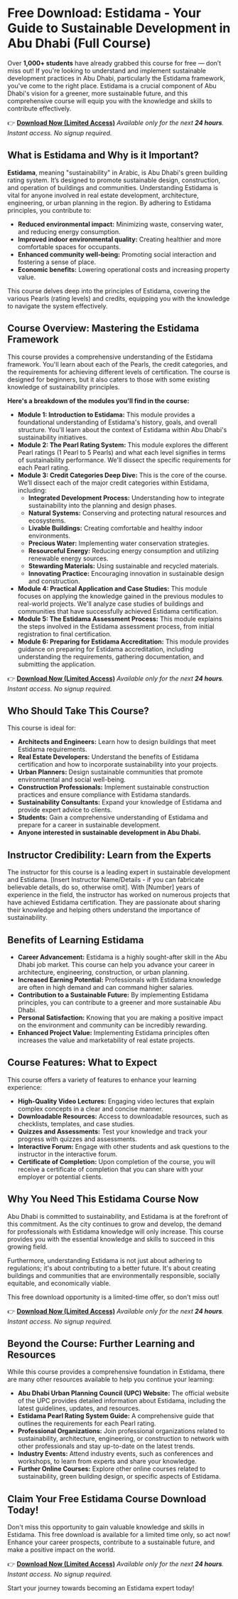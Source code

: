 # Free Download: Estidama - Your Guide to Sustainable Development in Abu Dhabi (Full Course)

Over **1,000+ students** have already grabbed this course for free — don’t miss out! If you're looking to understand and implement sustainable development practices in Abu Dhabi, particularly the Estidama framework, you've come to the right place. Estidama is a crucial component of Abu Dhabi's vision for a greener, more sustainable future, and this comprehensive course will equip you with the knowledge and skills to contribute effectively.

👉 [**Download Now (Limited Access)**](https://udemywork.com/estidama)
_Available only for the next **24 hours**. Instant access. No signup required._

## What is Estidama and Why is it Important?

**Estidama**, meaning "sustainability" in Arabic, is Abu Dhabi's green building rating system. It’s designed to promote sustainable design, construction, and operation of buildings and communities. Understanding Estidama is vital for anyone involved in real estate development, architecture, engineering, or urban planning in the region. By adhering to Estidama principles, you contribute to:

*   **Reduced environmental impact:** Minimizing waste, conserving water, and reducing energy consumption.
*   **Improved indoor environmental quality:** Creating healthier and more comfortable spaces for occupants.
*   **Enhanced community well-being:** Promoting social interaction and fostering a sense of place.
*   **Economic benefits:** Lowering operational costs and increasing property value.

This course delves deep into the principles of Estidama, covering the various Pearls (rating levels) and credits, equipping you with the knowledge to navigate the system effectively.

## Course Overview: Mastering the Estidama Framework

This course provides a comprehensive understanding of the Estidama framework. You'll learn about each of the Pearls, the credit categories, and the requirements for achieving different levels of certification. The course is designed for beginners, but it also caters to those with some existing knowledge of sustainability principles.

**Here's a breakdown of the modules you'll find in the course:**

*   **Module 1: Introduction to Estidama:** This module provides a foundational understanding of Estidama's history, goals, and overall structure. You'll learn about the context of Estidama within Abu Dhabi's sustainability initiatives.
*   **Module 2: The Pearl Rating System:** This module explores the different Pearl ratings (1 Pearl to 5 Pearls) and what each level signifies in terms of sustainability performance. We'll dissect the specific requirements for each Pearl rating.
*   **Module 3: Credit Categories Deep Dive:** This is the core of the course. We’ll dissect each of the major credit categories within Estidama, including:
    *   **Integrated Development Process:** Understanding how to integrate sustainability into the planning and design phases.
    *   **Natural Systems:** Conserving and protecting natural resources and ecosystems.
    *   **Livable Buildings:** Creating comfortable and healthy indoor environments.
    *   **Precious Water:** Implementing water conservation strategies.
    *   **Resourceful Energy:** Reducing energy consumption and utilizing renewable energy sources.
    *   **Stewarding Materials:** Using sustainable and recycled materials.
    *   **Innovating Practice:** Encouraging innovation in sustainable design and construction.
*   **Module 4: Practical Application and Case Studies:** This module focuses on applying the knowledge gained in the previous modules to real-world projects. We'll analyze case studies of buildings and communities that have successfully achieved Estidama certification.
*   **Module 5: The Estidama Assessment Process:** This module explains the steps involved in the Estidama assessment process, from initial registration to final certification.
*   **Module 6: Preparing for Estidama Accreditation:** This module provides guidance on preparing for Estidama accreditation, including understanding the requirements, gathering documentation, and submitting the application.

👉 [**Download Now (Limited Access)**](https://udemywork.com/estidama)
_Available only for the next **24 hours**. Instant access. No signup required._

## Who Should Take This Course?

This course is ideal for:

*   **Architects and Engineers:** Learn how to design buildings that meet Estidama requirements.
*   **Real Estate Developers:** Understand the benefits of Estidama certification and how to incorporate sustainability into your projects.
*   **Urban Planners:** Design sustainable communities that promote environmental and social well-being.
*   **Construction Professionals:** Implement sustainable construction practices and ensure compliance with Estidama standards.
*   **Sustainability Consultants:** Expand your knowledge of Estidama and provide expert advice to clients.
*   **Students:** Gain a comprehensive understanding of Estidama and prepare for a career in sustainable development.
*   **Anyone interested in sustainable development in Abu Dhabi.**

## Instructor Credibility: Learn from the Experts

The instructor for this course is a leading expert in sustainable development and Estidama. [Insert Instructor Name/Details - if you can fabricate believable details, do so, otherwise omit]. With [Number] years of experience in the field, the instructor has worked on numerous projects that have achieved Estidama certification. They are passionate about sharing their knowledge and helping others understand the importance of sustainability.

## Benefits of Learning Estidama

*   **Career Advancement:** Estidama is a highly sought-after skill in the Abu Dhabi job market. This course can help you advance your career in architecture, engineering, construction, or urban planning.
*   **Increased Earning Potential:** Professionals with Estidama knowledge are often in high demand and can command higher salaries.
*   **Contribution to a Sustainable Future:** By implementing Estidama principles, you can contribute to a greener and more sustainable Abu Dhabi.
*   **Personal Satisfaction:** Knowing that you are making a positive impact on the environment and community can be incredibly rewarding.
*   **Enhanced Project Value:** Implementing Estidama principles often increases the value and marketability of real estate projects.

## Course Features: What to Expect

This course offers a variety of features to enhance your learning experience:

*   **High-Quality Video Lectures:** Engaging video lectures that explain complex concepts in a clear and concise manner.
*   **Downloadable Resources:** Access to downloadable resources, such as checklists, templates, and case studies.
*   **Quizzes and Assessments:** Test your knowledge and track your progress with quizzes and assessments.
*   **Interactive Forum:** Engage with other students and ask questions to the instructor in the interactive forum.
*   **Certificate of Completion:** Upon completion of the course, you will receive a certificate of completion that you can share with your employer or potential clients.

## Why You Need This Estidama Course Now

Abu Dhabi is committed to sustainability, and Estidama is at the forefront of this commitment. As the city continues to grow and develop, the demand for professionals with Estidama knowledge will only increase. This course provides you with the essential knowledge and skills to succeed in this growing field.

Furthermore, understanding Estidama is not just about adhering to regulations; it's about contributing to a better future. It's about creating buildings and communities that are environmentally responsible, socially equitable, and economically viable.

This free download opportunity is a limited-time offer, so don't miss out!

👉 [**Download Now (Limited Access)**](https://udemywork.com/estidama)
_Available only for the next **24 hours**. Instant access. No signup required._

## Beyond the Course: Further Learning and Resources

While this course provides a comprehensive foundation in Estidama, there are many other resources available to help you continue your learning:

*   **Abu Dhabi Urban Planning Council (UPC) Website:** The official website of the UPC provides detailed information about Estidama, including the latest guidelines, updates, and resources.
*   **Estidama Pearl Rating System Guide:** A comprehensive guide that outlines the requirements for each Pearl rating.
*   **Professional Organizations:** Join professional organizations related to sustainability, architecture, engineering, or construction to network with other professionals and stay up-to-date on the latest trends.
*   **Industry Events:** Attend industry events, such as conferences and workshops, to learn from experts and share your knowledge.
*   **Further Online Courses:** Explore other online courses related to sustainability, green building design, or specific aspects of Estidama.

## Claim Your Free Estidama Course Download Today!

Don't miss this opportunity to gain valuable knowledge and skills in Estidama. This free download is available for a limited time only, so act now! Enhance your career prospects, contribute to a sustainable future, and make a positive impact on the world.

👉 [**Download Now (Limited Access)**](https://udemywork.com/estidama)
_Available only for the next **24 hours**. Instant access. No signup required._

Start your journey towards becoming an Estidama expert today!
